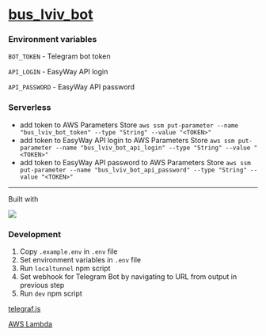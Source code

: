 # [bus_lviv_bot](https://t.me/bus_lviv_bot)

### Environment variables

`BOT_TOKEN` - Telegram bot token

`API_LOGIN` - EasyWay API login

`API_PASSWORD` - EasyWay API password

### Serverless
* add token to AWS Parameters Store `aws ssm put-parameter --name "bus_lviv_bot_token" --type "String" --value "<TOKEN>"`
* add token to EasyWay API login to AWS Parameters Store `aws ssm put-parameter --name "bus_lviv_bot_api_login" --type "String" --value "<TOKEN>"`
* add token to EasyWay API password to AWS Parameters Store `aws ssm put-parameter --name "bus_lviv_bot_api_password" --type "String" --value "<TOKEN>"`

------------
Built with

<a href="https://serverless.com"> <img src="http://public.serverless.com/badges/v1.svg"></a>

### Development
1. Copy `.example.env` in `.env` file
1. Set environment variables in `.env` file
1. Run `localtunnel` npm script
1. Set webhook for Telegram Bot by navigating to URL from output in previous step
1. Run `dev` npm script

[telegraf.js](https://github.com/telegraf/telegraf)

[AWS Lambda](https://aws.amazon.com/lambda/)
